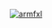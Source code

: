 <p align="center">
  <a href="https://github.com/excludes">
    <img src="https://discord.c99.nl/widget/theme-4/391249263105146901.png" alt="armfxl"/>
     </a>
